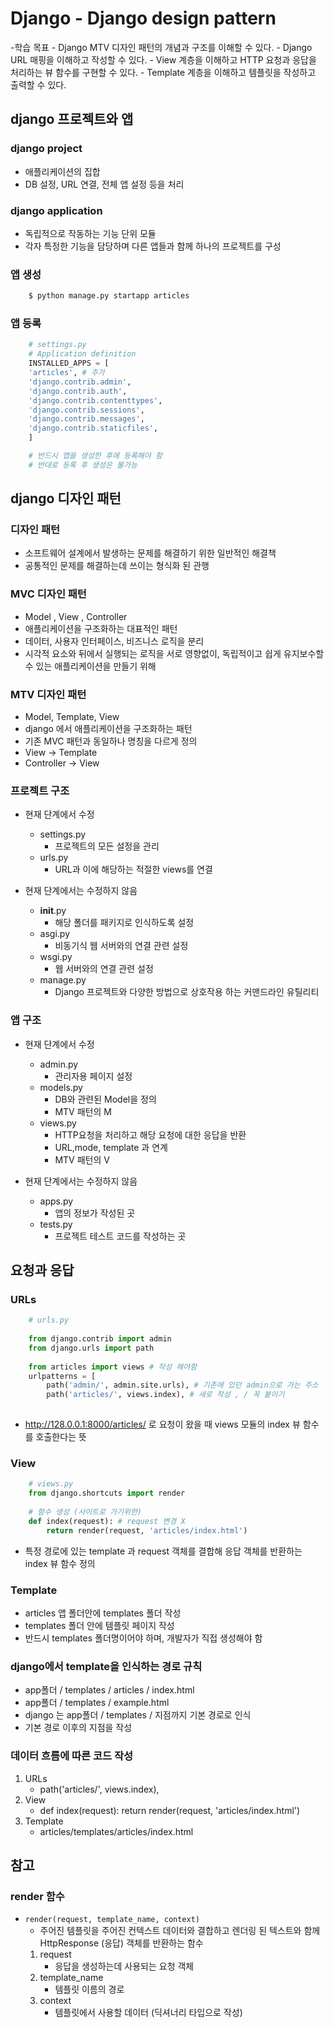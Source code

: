 # Django - Django design pattern

-학습 목표
	- Django MTV 디자인 패턴의 개념과 구조를 이해할 수 있다.
	- Django URL 매핑을 이해하고 작성할 수 있다.
	- View 계층을 이해하고 HTTP 요청과 응답을 처리하는 뷰 함수를 구현할 수 있다.
	- Template 계층을 이해하고 템플릿을 작성하고 출력할 수 있다.

## django 프로젝트와 앱

### django project 
- 애플리케이션의 집합 
- DB 설정, URL 연결, 전체 앱 설정 등을 처리

### django application
- 독립적으로 작동하는 기능 단위 모듈
- 각자 특정한 기능을 담당하며 다른 앱들과 함께 하나의 프로젝트를 구성

### 앱 생성
```python
	$ python manage.py startapp articles
```

### 앱 등록
```python
	# settings.py	  
	# Application definition
	INSTALLED_APPS = [
	'articles', # 추가
	'django.contrib.admin',
	'django.contrib.auth',
	'django.contrib.contenttypes',
	'django.contrib.sessions',
	'django.contrib.messages',
	'django.contrib.staticfiles',
	]	

	# 반드시 앱을 생성한 후에 등록해야 함
	# 반대로 등록 후 생성은 불가능
```

## django 디자인 패턴

### 디자인 패턴
- 소프트웨어 설계에서 발생하는 문제를 해결하기 위한 일반적인 해결책
- 공통적인 문제를 해결하는데 쓰이는 형식화 된 관행

### MVC 디자인 패턴
- Model , View , Controller
- 애플리케이션을 구조화하는 대표적인 패턴
- 데이터, 사용자 인터페이스, 비즈니스 로직을 분리
- 시각적 요소와 뒤에서 실행되는 로직을 서로 영향없이, 독립적이고 쉽게 유지보수할 수 있는 애플리케이션을 만들기 위해

### MTV 디자인 패턴
- Model, Template, View
- django 에서 애플리케이션을 구조화하는 패턴
- 기존 MVC 패턴과 동일하나 명칭을 다르게 정의
- View -> Template
- Controller -> View

### 프로젝트 구조
- 현재 단계에서 수정
	- settings.py
		- 프로젝트의 모든 설정을 관리
	- urls.py
		- URL과 이에 해당하는 적절한 views를 연결

- 현재 단계에서는 수정하지 않음
	- __init__.py
		- 해당 폴더를 패키지로 인식하도록 설정
	- asgi.py
		- 비동기식 웹 서버와의 연결 관련 설정
	- wsgi.py
		- 웹 서버와의 연결 관련 설정
	- manage.py
		- Django 프로젝트와 다양한 방법으로 상호작용 하는 커맨드라인 유틸리티

### 앱 구조
- 현재 단계에서 수정
	- admin.py
		- 관리자용 페이지 설정
	- models.py
		- DB와 관련된 Model을 정의
		- MTV 패턴의 M
	- views.py
		- HTTP요청을 처리하고 해당 요청에 대한 응답을 반환
		- URL,mode, template 과 연계
		- MTV 패턴의 V

- 현재 단계에서는 수정하지 않음
	- apps.py
		- 앱의 정보가 작성된 곳
	- tests.py
		- 프로젝트 테스트 코드를 작성하는 곳

## 요청과 응답
### URLs

```python
	# urls.py
	
	from django.contrib import admin
	from django.urls import path
	
	from articles import views # 작성 해야함
	urlpatterns = [
		path('admin/', admin.site.urls), # 기존에 있던 admin으로 가는 주소
		path('articles/', views.index), # 새로 작성 , / 꼭 붙이기
		
```

- http://128.0.0.1:8000/articles/ 로 요청이 왔을 때 views 모듈의 index 뷰 함수를 호출한다는 뜻


### View
```python
	# views.py
	from django.shortcuts import render
	
	# 함수 생성 (사이트로 가기위한)
	def index(request):	# request 변경 X
		return render(request, 'articles/index.html')
```

- 특정 경로에 있는 template 과 request 객체를 결합해 응답 객체를 반환하는 index 뷰 함수 정의


### Template
- articles 앱 폴더안에 templates 폴더 작성
- templates 폴더 안에 템플릿 페이지 작성
- 반드시 templates 폴더명이어야 하며, 개발자가 직접 생성해야 함

### django에서 template을 인식하는 경로 규칙
- app폴더 / templates / articles / index.html
- app폴더 / templates / example.html
- django 는 app폴더 / templates / 지점까지 기본 경로로 인식
- 기본 경로 이후의 지점을 작성

### 데이터 흐름에 따른 코드 작성
1. URLs
	- path('articles/', views.index), 
2. View
	- def index(request):
		return render(request, 'articles/index.html')
3. Template
	- articles/templates/articles/index.html

## 참고
### render 함수
- `render(request, template_name, context)`
	- 주어진 템플릿을 주어진 컨텍스트 데이터와 결합하고 렌더링 된 텍스트와 함께 HttpResponse (응답) 객체를 반환하는 함수
	1. request
		- 응답을 생성하는데 사용되는 요청 객체
	2. template_name
		- 템플릿 이름의 경로
	3. context
		- 템플릿에서 사용할 데이터 (딕셔너리 타입으로 작성)